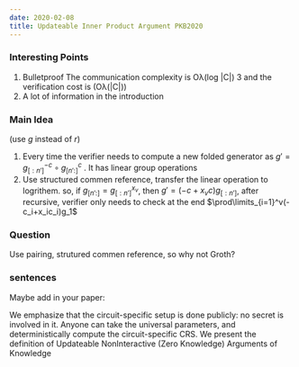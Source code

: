 ```yaml
---
date: 2020-02-08
title: Updateable Inner Product Argument PKB2020
---
```


### Interesting Points
1. Bulletproof The communication complexity is Oλ(log |C|)
3 and the verification
cost is (Oλ(|C|)) 
2. A lot of information in the introduction 

### Main Idea
(use $g$ instead of $r$)
  
1. Every time the verifier needs to compute a new folded generator as
$g'=g_{[:n']}^{-c}\circ g_{[n':]}^c$ . It has linear group operations
2. Use structured commen reference, transfer the linear operation to logrithem. so, if $g_{[n':]}=g_{[:n']}^{x_{v}}$, then $g'=(-c+x_{v}c)g_{[:n']}$, after recursive, verifier only needs to check at the end $\prod\limits_{i=1}^v(-c_i+x_ic_i)g_1$

### Question

Use pairing, strutured commen reference, so why not Groth?

### sentences

Maybe add in your paper:

We emphasize that the circuit-specific setup is done publicly: no secret is
involved in it. Anyone can take the universal parameters, and deterministically
compute the circuit-specific CRS. We present the definition of Updateable NonInteractive (Zero Knowledge) Arguments of Knowledge